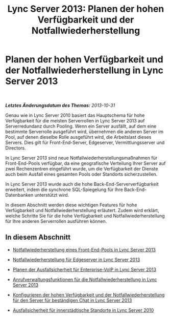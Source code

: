﻿---
title: 'Lync Server 2013: Planen der hohen Verfügbarkeit und der Notfallwiederherstellung'
TOCTitle: Planen der hohen Verfügbarkeit und der Notfallwiederherstellung
ms:assetid: 15a72073-0336-45dd-b2a0-35e7522c6000
ms:mtpsurl: https://technet.microsoft.com/de-de/library/JJ204703(v=OCS.15)
ms:contentKeyID: 49293277
ms.date: 05/19/2016
mtps_version: v=OCS.15
ms.translationtype: HT
---

# Planen der hohen Verfügbarkeit und der Notfallwiederherstellung in Lync Server 2013

 

_**Letztes Änderungsdatum des Themas:** 2013-10-31_

Genau wie in Lync Server 2010 basiert das Hauptschema für hohe Verfügbarkeit für die meisten Serverrollen in Lync Server 2013 auf Serverredundanz durch Pooling. Wenn ein Server ausfällt, auf dem eine bestimmte Serverrolle ausgeführt wird, übernehmen die anderen Server im Pool, auf denen dieselbe Rolle ausgeführt wird, die Arbeitslast dieses Servers. Dies gilt für Front-End-Server, Edgeserver, Vermittlungsserver und Directors.

In Lync Server 2013 sind neue Notfallwiederherstellungsmaßnahmen für Front-End-Pools verfügbar, da eine geografische Verteilung Ihrer Server auf zwei Rechenzentren eingeführt wurde, um die Verfügbarkeit der Dienste auch beim Ausfall eines gesamten Pools oder Standorts sicherzustellen.

In Lync Server 2013 wurde auch die hohe Back-End-Serververfügbarkeit erweitert, indem die synchrone SQL-Spiegelung für Ihre Back-End-Datenbanken unterstützt wird.

In diesem Abschnitt werden diese wichtigen Features für hohe Verfügbarkeit und Notfallwiederherstellung erläutert. Zudem wird erklärt, welche Schritte Sie für die hohe Verfügbarkeit und Notfallwiederherstellung für Ihre anderen Serverrollen ausführen können.

## In diesem Abschnitt

  - [Notfallwiederherstellung eines Front-End-Pools in Lync Server 2013](lync-server-2013-front-end-pool-disaster-recovery.md)

  - [Notfallwiederherstellung für Edgeserver in Lync Server 2013](lync-server-2013-edge-server-disaster-recovery.md)

  - [Planen der Ausfallsicherheit für Enterprise-VoIP in Lync Server 2013](lync-server-2013-planning-for-enterprise-voice-resiliency.md)

  - [Anrufverwaltungsfunktionen für die Notfallwiederherstellung in Lync Server 2013](lync-server-2013-call-management-features-for-disaster-recovery.md)

  - [Konfigurieren der hohen Verfügbarkeit und der Notfallwiederherstellung für den Server für beständigen Chat in Lync Server 2013](lync-server-2013-configuring-persistent-chat-server-for-high-availability-and-disaster-recovery.md)

  - [Ausfallsicherheit für innerstädtische Standorte in Lync Server 2010](lync-server-2013-compatibility-with-lync-server-2010-metropolitan-site-resiliency.md)

